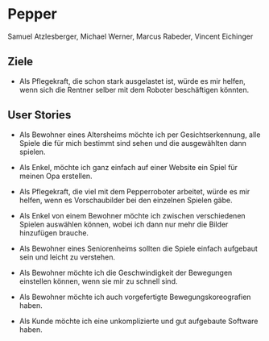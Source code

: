 # Pepper
Samuel Atzlesberger, Michael Werner, Marcus Rabeder, Vincent Eichinger

## Ziele 
- Als Pflegekraft, die schon stark ausgelastet ist, würde es mir helfen, wenn sich die Rentner selber mit dem Roboter beschäftigen könnten.

## User Stories

- Als Bewohner eines Altersheims möchte ich per Gesichtserkennung, alle Spiele die für mich bestimmt sind sehen und die ausgewählten dann spielen.

- Als Enkel, möchte ich ganz einfach auf einer Website ein Spiel für meinen Opa erstellen.

- Als Pflegekraft, die viel mit dem Pepperroboter arbeitet, würde es mir helfen, wenn es Vorschaubilder bei den einzelnen Spielen gäbe.

- Als Enkel von einem Bewohner möchte ich zwischen verschiedenen Spielen auswählen können, wobei ich dann nur mehr die Bilder hinzufügen brauche.

- Als Bewohner eines Seniorenheims sollten die Spiele einfach aufgebaut sein und leicht zu verstehen.

- Als Bewohner möchte ich die Geschwindigkeit der Bewegungen einstellen können, wenn sie mir zu schnell sind.

- Als Bewohner möchte ich auch vorgefertigte Bewegungskoreografien haben.

- Als Kunde möchte ich eine unkomplizierte und gut aufgebaute Software haben.




  
